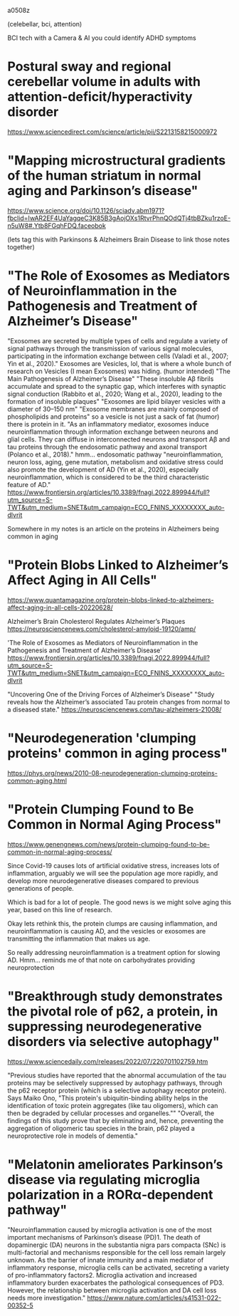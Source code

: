 a0508z

(celebellar, bci, attention)

BCI tech with a Camera & AI you could identify ADHD symptoms

# Postural sway and regional cerebellar volume in adults with attention-deficit/hyperactivity disorder
https://www.sciencedirect.com/science/article/pii/S2213158215000972

# "Mapping microstructural gradients of the human striatum in normal aging and Parkinson’s disease" 
https://www.science.org/doi/10.1126/sciadv.abm1971?fbclid=IwAR2EF4UaYagqeC3K85B3gAojOXs1RtvrPhnQOdQTj4tbBZku1rzoE-n5uW8#.Ytb8FGqhFDQ.faceobok

(lets tag this with Parkinsons & Alzheimers Brain Disease to link those notes together)
# "The Role of Exosomes as Mediators of Neuroinflammation in the Pathogenesis and Treatment of Alzheimer’s Disease"
"Exosomes are secreted by multiple types of cells and regulate a variety of signal pathways through the transmission of various signal molecules, participating in the information exchange between cells (Valadi et al., 2007; Yin et al., 2020)."
Exosomes are Vesicles, lol, that is where a whole bunch of research on Vesicles (I mean Exosomes) was hiding. (humor intended)
"The Main Pathogenesis of Alzheimer’s Disease"
"These insoluble Aβ fibrils accumulate and spread to the synaptic gap, which interferes with synaptic signal conduction (Rabbito et al., 2020; Wang et al., 2020), leading to the formation of insoluble plaques"
"Exosomes are lipid bilayer vesicles with a diameter of 30–150 nm"
"Exosome membranes are mainly composed of phospholipids and proteins" so a vesicle is not just a sack of fat (humor) there is protein in it.
"As an inflammatory mediator, exosomes induce neuroinflammation through information exchange between neurons and glial cells. They can diffuse in interconnected neurons and transport Aβ and tau proteins through the endosomatic pathway and axonal transport (Polanco et al., 2018)."
hmm... endosomatic pathway
"neuroinflammation, neuron loss, aging, gene mutation, metabolism and oxidative stress could also promote the development of AD (Yin et al., 2020), especially neuroinflammation, which is considered to be the third characteristic feature of AD."
https://www.frontiersin.org/articles/10.3389/fnagi.2022.899944/full?utm_source=S-TWT&utm_medium=SNET&utm_campaign=ECO_FNINS_XXXXXXXX_auto-dlvrit

Somewhere in my notes is an article on the proteins in Alzheimers being common in aging
# "Protein Blobs Linked to Alzheimer’s Affect Aging in All Cells"
https://www.quantamagazine.org/protein-blobs-linked-to-alzheimers-affect-aging-in-all-cells-20220628/

Alzheimer’s 
Brain Cholesterol Regulates Alzheimer’s Plaques
https://neurosciencenews.com/cholesterol-amyloid-19120/amp/

'The Role of Exosomes as Mediators of Neuroinflammation in the Pathogenesis and Treatment of Alzheimer’s Disease' 
https://www.frontiersin.org/articles/10.3389/fnagi.2022.899944/full?utm_source=S-TWT&utm_medium=SNET&utm_campaign=ECO_FNINS_XXXXXXXX_auto-dlvrit

"Uncovering One of the Driving Forces of Alzheimer’s Disease"
"Study reveals how the Alzheimer’s associated Tau protein changes from normal to a diseased state."
https://neurosciencenews.com/tau-alzheimers-21008/

# "Neurodegeneration 'clumping proteins' common in aging process"
https://phys.org/news/2010-08-neurodegeneration-clumping-proteins-common-aging.html

# "Protein Clumping Found to Be Common in Normal Aging Process"
https://www.genengnews.com/news/protein-clumping-found-to-be-common-in-normal-aging-process/

Since Covid-19 causes lots of artificial oxidative stress, increases lots of inflammation, arguably we will see the population age more rapidly, and develop more neurodegenerative diseases compared to previous generations of people.

Which is bad for a lot of people. The good news is we might solve aging this year, based on this line of research.

Okay lets rethink this, the protein clumps are causing inflammation, and neuroinflammation is causing AD, and the vesicles or exosomes are transmitting the inflammation that makes us age. 

So really addressing neuroinflammation is a treatment option for slowing AD. Hmm... reminds me of that note on carbohydrates providing neuroprotection

# "Breakthrough study demonstrates the pivotal role of p62, a protein, in suppressing neurodegenerative disorders via selective autophagy"
https://www.sciencedaily.com/releases/2022/07/220701102759.htm

"Previous studies have reported that the abnormal accumulation of the tau proteins may be selectively suppressed by autophagy pathways, through the p62 receptor protein (which is a selective autophagy receptor protein). Says Maiko Ono, "This protein's ubiquitin-binding ability helps in the identification of toxic protein aggregates (like tau oligomers), which can then be degraded by cellular processes and organelles.""
"Overall, the findings of this study prove that by eliminating and, hence, preventing the aggregation of oligomeric tau species in the brain, p62 played a neuroprotective role in models of dementia."

# "Melatonin ameliorates Parkinson’s disease via regulating microglia polarization in a RORα‐dependent pathway"
"Neuroinflammation caused by microglia activation is one of the most important mechanisms of Parkinson’s disease (PD)1. The death of dopaminergic (DA) neurons in the substantia nigra pars compacta (SNc) is multi-factorial and mechanisms responsible for the cell loss remain largely unknown. As the barrier of innate immunity and a main mediator of inflammatory response, microglia cells can be activated, secreting a variety of pro-inflammatory factors2. Microglia activation and increased inflammatory burden exacerbates the pathological consequences of PD3. However, the relationship between microglia activation and DA cell loss needs more investigation."
https://www.nature.com/articles/s41531-022-00352-5

